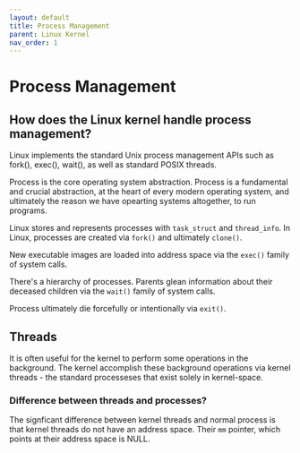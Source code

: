```yaml
---
layout: default
title: Process Management
parent: Linux Kernel
nav_order: 1
---
```


# Process Management

## How does the Linux kernel handle process management?

Linux implements the standard Unix process management APIs such as fork(), exec(), wait(), as well as standard POSIX threads.

Process is the core operating system abstraction. Process is a fundamental and
crucial abstraction, at the heart of every modern operating system, and ultimately
the reason we have opearting systems altogether, to run programs.

Linux stores and represents processes with `task_struct` and `thread_info`. In
Linux, processes are created via `fork()` and ultimately `clone()`.

New executable images are loaded into address space via the `exec()` family of
system calls.

There's a hierarchy of processes. Parents glean information about their deceased
children via the `wait()` family of system calls.

Process ultimately die forcefully or intentionally via `exit()`.

## Threads

It is often useful for the kernel to perform some operations in the background.
The kernel accomplish these background operations via kernel threads - the standard
processeses that exist solely in kernel-space.

### Difference between threads and processes?

The signficant difference between kernel threads and normal process is that kernel
threads do not have an address space. Their `mm` pointer, which points at their
address space is NULL.
